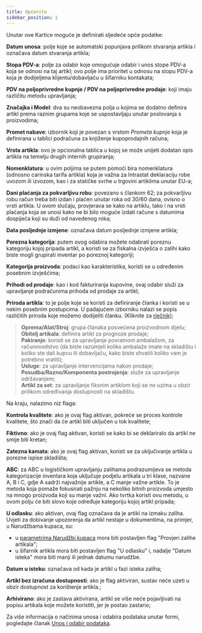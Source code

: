 ```yaml
---
title: Općenito
sidebar_position: 1
---
```


Unutar ove Kartice moguće je definirati sljedeće opće podatke:

**Datum unosa**: polje koje se automatski popunjava prilikom stvaranja artikla i označava datum stvaranja artikla;

**Stopa PDV-a**: polje za odabir koje omogućuje odabir i unos stope PDV-a koja se odnosi na taj artikl; ovo polje ima prioritet u odnosu na stopu PDV-a koja je dodijeljena klijentu/dobavljaču u šifarniku kontakata;

**PDV na poljoprivredne kupnje / PDV na poljoprivredne prodaje**: koji imaju različitu metodu upravljanja;

**Značajka i Model**: dva su neobavezna polja u kojima se dodatno definira artikl prema raznim grupama koje se uspostavljaju unutar poslovanja s proizvodima; 

**Promet nabave**: izbornik koji je povezan s vrstom *Prometa kupnje* koja je definirana u tablici podračuna za knjiženje kupoprodajnih računa;

**Vrsta artikla**: ovo je opcionalna tablica u kojoj se može unijeti dodatan opis artikla na temelju drugih internih grupiranja;

**Nomenklatura**: u ovim poljima se putem pomoći bira nomenklatura (odnosno carinska tarifa artikla) koja je važna za Intrastat deklaraciju robe uvozom ili izvozom, kao i za statičke svrhe u trgovini artiklima unutar EU-a;

**Dani plaćanja za pokvarljivu robu**: povezano s člankom 62; za pokvarljivu robu račun treba biti izdan i plaćen unutar roka od 30/60 dana, ovisno o vrsti artikla.
U ovom slučaju, provjerava se kako na artiklu, tako i na vrsti plaćanja koja se unosi kako ne bi bilo moguće izdati račune s datumima dospijeća koji su duži od navedenog roka;
	
**Data posljednje izmjene**: označava datum posljednje izmjene artikla;

**Porezna kategorija**: putem ovog odabira možete odabrati poreznu kategoriju kojoj pripada artikl, a koristi se za fiskalna izvješća o zalihi kako biste mogli grupirati inventar po poreznoj kategoriji;

**Kategorija proizvoda**: podaci kao karakteristika, koristi se u određenim posebnim izvješćima; 

**Prihodi od prodaje**: kao i kod fakturiranja kupovine, ovaj odabir služi za upravljanje podračunima prihoda od prodaje za artikl; 

**Priroda artikla**: to je polje koje se koristi za definiranje članka i koristi se u nekim posebnim postupcima. U padajućem izborniku nalazi se popis različitih priroda koje možemo dodijeliti članku. (Kliknite za [rječnik](/docs/guide/glossary/glossary-intro#item-nature));

> **Oprema/Alat/Stroj**: grupa članaka posvećena proizvodnom dijelu;	   
> **Obitelj artikala**: definira artikl za prognoze prodaje;	   
> **Pakiranje**: koristi se za upravljanje povratnom ambalažom, za računovodstvo (da biste razumjeli koliko ambalaže imate na skladištu i koliko ste dali kupcu ili dobavljaču, kako biste shvatili koliko vam je potrebno vratiti);	   
> **Usluge**: za upravljanje intervencijama nakon prodaje;	   
> **Posudba/Razno/Komponenta postrojenja**: služe za upravljanje održavanjem;	  
**Artikl za set**: za upravljanje fiksnim artiklom koji se ne uzima u obzir prilikom određivanja dostupnosti na skladištu.

Na kraju, nalazimo niz flaga:	

**Kontrola kvalitete**: ako je ovaj flag aktivan, pokreće se proces kontrole kvalitete, što znači da će artikl biti uključen u tok kvalitete;

**Fiktivno**: ako je ovaj flag aktivan, koristi se kako bi se deklariralo da artikl ne smije biti kretan;

**Zatezna kamata**: ako je ovaj flag aktivan, koristi se za uključivanje artikla u porezne ispise skladišta;

**ABC**: za ABC u logističkom upravljanju zalihama podrazumijeva se metoda kategorizacije inventara koja uključuje podjelu artikala u tri klase, nazvane A, B i C, gdje A sadrži najvažnije artikle, a C manje važne artikle. To je metoda koja pomaže fokusirati pažnju na nekoliko bitnih proizvoda umjesto na mnogo proizvoda koji su manje važni. Ako tvrtka koristi ovu metodu, u ovom polju će biti slovo koje određuje kategoriju kojoj artikl pripada;

**U odlasku**: ako aktivan, ovaj flag označava da je artikl na izmaku zaliha.        
Uvjeti za dobivanje upozorenja da artikl nestaje u dokumentima, na primjer, u Narudžbama kupaca, su:

- u [parametrima Narudžbi kupaca](/docs/configurations/parameters/sales/sales-orders-parameters) mora biti postavljen flag "Provjeri zalihe artikala";             
- u šifarnik artikla mora biti postavljen flag "U odlasku" i, nadalje "Datum isteka" mora biti manji ili jednak datumu narudžbe.          

**Datum u isteku**: označava od kada je artikl u fazi isteka zaliha;

**Artikl bez izračuna dostupnosti**: ako je flag aktiviran, sustav neće uzeti u obzir dostupnost za korištenje artikla.;

**Arhivirano**: ako je zastava aktivirana, artikl se više neće pojavljivati na popisu artikala koje možete koristiti, jer je postao zastario;

Za više informacija o načinima unosa i odabira podataka unutar formi, pogledajte članak [Unos i odabir podataka](/docs/guide/operations-with-data/manual-entry-or-help-and-data-selection).
